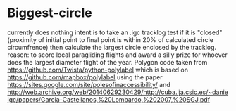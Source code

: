 # Biggest-circle
currently does nothing
intent is to take an .igc tracklog test if it is "closed" (proximity of initial point to final point is within 20% of calculated circle circumfrence)
then calculate the largest circle enclosed by the tracklog.
reason: to score local paragliding flights and award a silly prize for whoever does the largest diameter flight of the year.
Polygon code taken from https://github.com/Twista/python-polylabel
which is based on https://github.com/mapbox/polylabel
using the paper https://sites.google.com/site/polesofinaccessibility/ and http://web.archive.org/web/20140629230429/http://cuba.ija.csic.es/~danielgc/papers/Garcia-Castellanos,%20Lombardo,%202007,%20SGJ.pdf
